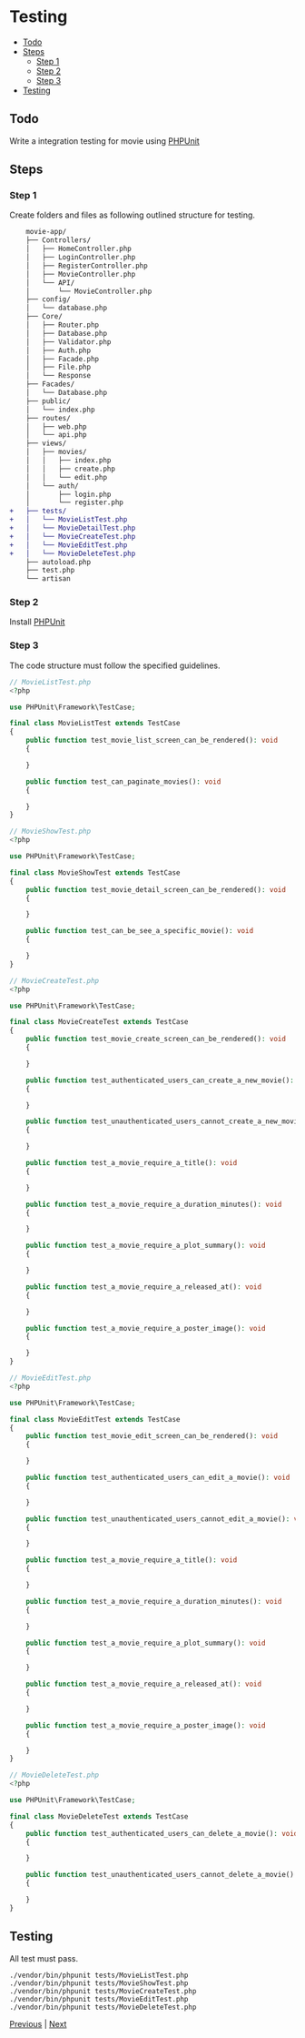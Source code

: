 # Testing <!-- omit from toc -->

- [Todo](#todo)
- [Steps](#steps)
  - [Step 1](#step-1)
  - [Step 2](#step-2)
  - [Step 3](#step-3)
- [Testing](#testing)

## Todo

Write a integration testing for movie using [PHPUnit](https://packagist.org/packages/phpunit/phpunit)

## Steps

### Step 1

Create folders and files as following outlined structure for testing.

```diff
    movie-app/
    ├── Controllers/
    │   ├── HomeController.php
    │   ├── LoginController.php
    │   ├── RegisterController.php
    │   ├── MovieController.php
    │   └── API/
    │       └── MovieController.php
    ├── config/
    │   └── database.php
    ├── Core/
    │   ├── Router.php
    │   ├── Database.php
    │   ├── Validator.php
    │   ├── Auth.php
    │   ├── Facade.php
    │   ├── File.php
    │   └── Response
    ├── Facades/
    │   └── Database.php
    ├── public/
    │   └── index.php
    ├── routes/
    │   ├── web.php
    │   └── api.php
    ├── views/
    │   ├── movies/
    │   │   ├── index.php
    │   │   ├── create.php
    │   │   └── edit.php
    │   └── auth/
    │       ├── login.php
    │       └── register.php
+   ├── tests/
+   │   └── MovieListTest.php
+   │   └── MovieDetailTest.php
+   │   └── MovieCreateTest.php
+   │   └── MovieEditTest.php
+   │   └── MovieDeleteTest.php
    ├── autoload.php
    ├── test.php
    └── artisan
```

### Step 2

Install [PHPUnit](https://packagist.org/packages/phpunit/phpunit)

### Step 3

The code structure must follow the specified guidelines.

```php
// MovieListTest.php
<?php

use PHPUnit\Framework\TestCase;

final class MovieListTest extends TestCase
{
    public function test_movie_list_screen_can_be_rendered(): void
    {

    }

    public function test_can_paginate_movies(): void
    {

    }
}
```

```php
// MovieShowTest.php
<?php

use PHPUnit\Framework\TestCase;

final class MovieShowTest extends TestCase
{
    public function test_movie_detail_screen_can_be_rendered(): void
    {

    }

    public function test_can_be_see_a_specific_movie(): void
    {

    }
}
```

```php
// MovieCreateTest.php
<?php

use PHPUnit\Framework\TestCase;

final class MovieCreateTest extends TestCase
{
    public function test_movie_create_screen_can_be_rendered(): void
    {

    }

    public function test_authenticated_users_can_create_a_new_movie(): void
    {

    }

    public function test_unauthenticated_users_cannot_create_a_new_movie(): void
    {

    }

    public function test_a_movie_require_a_title(): void
    {

    }

    public function test_a_movie_require_a_duration_minutes(): void
    {

    }

    public function test_a_movie_require_a_plot_summary(): void
    {

    }

    public function test_a_movie_require_a_released_at(): void
    {

    }

    public function test_a_movie_require_a_poster_image(): void
    {

    }
}
```

```php
// MovieEditTest.php
<?php

use PHPUnit\Framework\TestCase;

final class MovieEditTest extends TestCase
{
    public function test_movie_edit_screen_can_be_rendered(): void
    {

    }

    public function test_authenticated_users_can_edit_a_movie(): void
    {

    }

    public function test_unauthenticated_users_cannot_edit_a_movie(): void
    {

    }

    public function test_a_movie_require_a_title(): void
    {

    }

    public function test_a_movie_require_a_duration_minutes(): void
    {

    }

    public function test_a_movie_require_a_plot_summary(): void
    {

    }

    public function test_a_movie_require_a_released_at(): void
    {

    }

    public function test_a_movie_require_a_poster_image(): void
    {

    }
}
```

```php
// MovieDeleteTest.php
<?php

use PHPUnit\Framework\TestCase;

final class MovieDeleteTest extends TestCase
{
    public function test_authenticated_users_can_delete_a_movie(): void
    {

    }

    public function test_unauthenticated_users_cannot_delete_a_movie(): void
    {

    }
}
```

## Testing

All test must pass.

```
./vendor/bin/phpunit tests/MovieListTest.php
./vendor/bin/phpunit tests/MovieShowTest.php
./vendor/bin/phpunit tests/MovieCreateTest.php
./vendor/bin/phpunit tests/MovieEditTest.php
./vendor/bin/phpunit tests/MovieDeleteTest.php
```

[Previous](./restful-api.md) | [Next](./csv.md)
